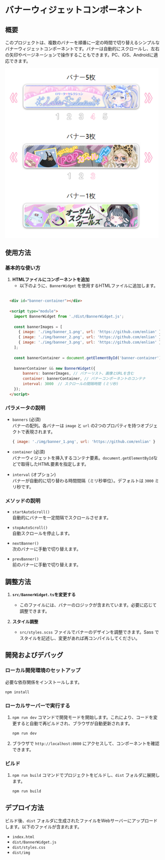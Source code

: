# バナーウィジェットコンポーネント

## 概要

このプロジェクトは、複数のバナーを順番に一定の時間で切り替えるシンプルなバナーウィジェットコンポーネントです。バナーは自動的にスクロールし、左右の矢印やページネーションで操作することもできます。PC、iOS、Androidに適応できます。

<img src="screenshot.png" width="500"/>

## 使用方法

### 基本的な使い方

1. **HTMLファイルにコンポーネントを追加**
   - 以下のように、`BannerWidget` を使用するHTMLファイルに追加します。

```html

  <div id="banner-container"></div>

  <script type="module">
    import BannerWidget from './dist/BannerWidget.js';

    const bannerImages = [
      { image: './img/banner_1.png', url: 'https://github.com/enlian' },
      { image: './img/banner_2.png', url: 'https://github.com/enlian' },
      { image: './img/banner_3.png', url: 'https://github.com/enlian' }
    ];

    const bannerContainer = document.getElementById('banner-container');

    bannerContainer && new BannerWidget({
        banners: bannerImages, // バナーリスト、画像とURLを含む
        container: bannerContainer, // バナーコンポーネントのコンテナ
        interval: 3000  // スクロールの間隔時間 (ミリ秒)
    });
  </script>
```

### パラメータの説明

- `banners` (必須)  
  バナーの配列。各バナーは `image` と `url` の2つのプロパティを持つオブジェクトで表現されます。

  ```javascript
  { image: './img/banner_1.png', url: 'https://github.com/enlian' }
  ```

- `container` (必須)  
  バナーウィジェットを挿入するコンテナ要素。`document.getElementById`などで取得したHTML要素を指定します。

- `interval` (オプション)  
  バナーが自動的に切り替わる時間間隔（ミリ秒単位）。デフォルトは `3000` ミリ秒です。

### メソッドの説明

- `startAutoScroll()`  
  自動的にバナーを一定間隔でスクロールさせます。

- `stopAutoScroll()`  
  自動スクロールを停止します。

- `nextBanner()`  
  次のバナーに手動で切り替えます。

- `prevBanner()`  
  前のバナーに手動で切り替えます。

## 調整方法

1. **`src/BannerWidget.ts`を変更する**
   - このファイルには、バナーのロジックが含まれています。必要に応じて調整できます。
  
2. **スタイル調整**
   - `src/styles.scss` ファイルでバナーのデザインを調整できます。Sass でスタイルを記述し、変更があれば再コンパイルしてください。

## 開発およびデバッグ

### ローカル開発環境のセットアップ

必要な依存関係をインストールします。

   ```bash
   npm install
   ```

### ローカルサーバーで実行する

1. `npm run dev` コマンドで開発モードを開始します。これにより、コードを変更すると自動で再ビルドされ、ブラウザが自動更新されます。

   ```bash
   npm run dev
   ```

2. ブラウザで `http://localhost:8080` にアクセスして、コンポーネントを確認できます。

### ビルド

1. `npm run build` コマンドでプロジェクトをビルドし、`dist` フォルダに展開します。

   ```bash
   npm run build
   ```

## デプロイ方法

ビルド後、`dist` フォルダに生成されたファイルをWebサーバーにアップロードします。以下のファイルが含まれます。
   - `index.html`
   - `dist/BannerWidget.js`
   - `dist/styles.css`
   - `dist/img` 


